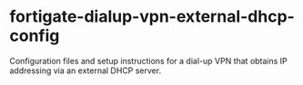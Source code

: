 # fortigate-dialup-vpn-external-dhcp-config
Configuration files and setup instructions for a dial-up VPN that obtains IP addressing via an external DHCP server. 
